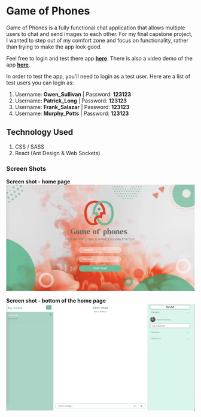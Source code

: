 # Game of Phones

Game of Phones is a fully functional chat application that allows multiple users to chat and send images to each other.
For my final capstone project, I wanted to step out of my comfort zone and focus on functionality, rather than trying to make the app look good.

Feel free to login and test there app **[here](https://game-of-phones.vercel.app/)**. There is also a video demo of the app **[here](https://game-of-phones.vercel.app/)**.

In order to test the app, you'll need to login as a test user. Here are a list of test users you can login as:

1. Username: **Owen_Sullivan**  |  Password: **123123**
2. Username: **Patrick_Long**  |  Password: **123123**
3. Username: **Frank_Salazar**  |  Password: **123123**
4. Username: **Murphy_Potts**  |  Password: **123123**

## Technology Used

1. CSS / SASS
2. React (Ant Design & Web Sockets)

### Screen Shots

**Screen shot - home page**
![Screen shot of home page](public/images/gop-login.jpg)

**Screen shot - bottom of the home page**
![Screen shot of home page](public/images/gop-chat.jpg)
